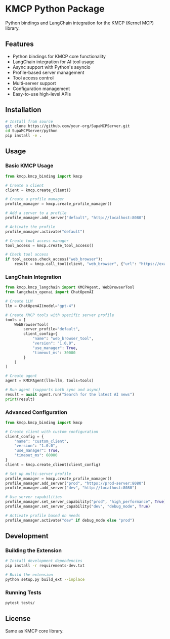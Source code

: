 # KMCP Python Package

Python bindings and LangChain integration for the KMCP (Kernel MCP) library.

## Features

- Python bindings for KMCP core functionality
- LangChain integration for AI tool usage
- Async support with Python's asyncio
- Profile-based server management
- Tool access control
- Multi-server support
- Configuration management
- Easy-to-use high-level APIs

## Installation

```bash
# Install from source
git clone https://github.com/your-org/SupaMCPServer.git
cd SupaMCPServer/python
pip install -e .
```

## Usage

### Basic KMCP Usage

```python
from kmcp.kmcp_binding import kmcp

# Create a client
client = kmcp.create_client()

# Create a profile manager
profile_manager = kmcp.create_profile_manager()

# Add a server to a profile
profile_manager.add_server("default", "http://localhost:8080")

# Activate the profile
profile_manager.activate("default")

# Create tool access manager
tool_access = kmcp.create_tool_access()

# Check tool access
if tool_access.check_access("web_browser"):
    result = kmcp.call_tool(client, "web_browser", {"url": "https://example.com"})
```

### LangChain Integration

```python
from kmcp.kmcp_langchain import KMCPAgent, WebBrowserTool
from langchain_openai import ChatOpenAI

# Create LLM
llm = ChatOpenAI(model="gpt-4")

# Create KMCP tools with specific server profile
tools = [
    WebBrowserTool(
        server_profile="default",
        client_config={
            "name": "web_browser_tool",
            "version": "1.0.0",
            "use_manager": True,
            "timeout_ms": 30000
        }
    )
]

# Create agent
agent = KMCPAgent(llm=llm, tools=tools)

# Run agent (supports both sync and async)
result = await agent.run("Search for the latest AI news")
print(result)
```

### Advanced Configuration

```python
from kmcp.kmcp_binding import kmcp

# Create client with custom configuration
client_config = {
    "name": "custom_client",
    "version": "1.0.0",
    "use_manager": True,
    "timeout_ms": 60000
}
client = kmcp.create_client(client_config)

# Set up multi-server profile
profile_manager = kmcp.create_profile_manager()
profile_manager.add_server("prod", "https://prod-server:8080")
profile_manager.add_server("dev", "http://localhost:8080")

# Use server capabilities
profile_manager.set_server_capability("prod", "high_performance", True)
profile_manager.set_server_capability("dev", "debug_mode", True)

# Activate profile based on needs
profile_manager.activate("dev" if debug_mode else "prod")
```

## Development

### Building the Extension

```bash
# Install development dependencies
pip install -r requirements-dev.txt

# Build the extension
python setup.py build_ext --inplace
```

### Running Tests

```bash
pytest tests/
```

## License

Same as KMCP core library.
